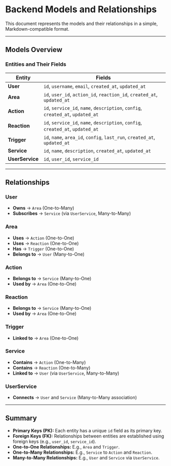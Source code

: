 # Backend Models and Relationships

This document represents the models and their relationships in a simple, Markdown-compatible format.

---

## Models Overview

### Entities and Their Fields

| Entity        | Fields                                                                                   |
|---------------|------------------------------------------------------------------------------------------|
| **User**      | `id`, `username`, `email`, `created_at`, `updated_at`                                    |
| **Area**      | `id`, `user_id`, `action_id`, `reaction_id`, `created_at`, `updated_at`                  |
| **Action**    | `id`, `service_id`, `name`, `description`, `config`, `created_at`, `updated_at`          |
| **Reaction**  | `id`, `service_id`, `name`, `description`, `config`, `created_at`, `updated_at`          |
| **Trigger**   | `id`, `name`, `area_id`, `config`, `last_run`, `created_at`, `updated_at`                |
| **Service**   | `id`, `name`, `description`, `created_at`, `updated_at`                                  |
| **UserService** | `id`, `user_id`, `service_id`                                                         |

---

## Relationships

### **User**
- **Owns** → `Area` (One-to-Many)
- **Subscribes** → `Service` (via `UserService`, Many-to-Many)

### **Area**
- **Uses** → `Action` (One-to-One)
- **Uses** → `Reaction` (One-to-One)
- **Has** → `Trigger` (One-to-One)
- **Belongs to** → `User` (Many-to-One)

### **Action**
- **Belongs to** → `Service` (Many-to-One)
- **Used by** → `Area` (One-to-One)

### **Reaction**
- **Belongs to** → `Service` (Many-to-One)
- **Used by** → `Area` (One-to-One)

### **Trigger**
- **Linked to** → `Area` (One-to-One)

### **Service**
- **Contains** → `Action` (One-to-Many)
- **Contains** → `Reaction` (One-to-Many)
- **Linked to** → `User` (via `UserService`, Many-to-Many)

### **UserService**
- **Connects** → `User` and `Service` (Many-to-Many association)

---

## Summary
- **Primary Keys (PK):** Each entity has a unique `id` field as its primary key.
- **Foreign Keys (FK):** Relationships between entities are established using foreign keys (e.g., `user_id`, `service_id`).
- **One-to-One Relationships:** E.g., `Area` and `Trigger`.
- **One-to-Many Relationships:** E.g., `Service` to `Action` and `Reaction`.
- **Many-to-Many Relationships:** E.g., `User` and `Service` via `UserService`.
